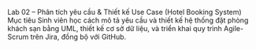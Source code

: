 Lab 02 – Phân tích yêu cầu & Thiết kế Use Case (Hotel Booking System) Mục tiêu Sinh viên học cách mô tả yêu cầu và thiết kế hệ thống đặt phòng khách sạn bằng UML, thiết kế cơ sở dữ liệu, và triển khai quy trình Agile-Scrum trên Jira, đồng bộ với GitHub.
